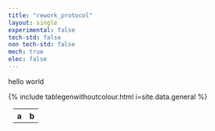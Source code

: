 ```yaml
---
title: "rework_protocol"
layout: single
experimental: false
tech-std: false
non tech-std: false
mech: true
elec: false
---
```


hello world 
<style>
  td {bgcolor:default;}
</style>

<table style = "margin-left:10px">
  <tr>
    <th> a </th>
    <th> b </th>
  </tr>
  <tr>
      {% include tablegenwithoutcolour.html i=site.data.general %}
  </tr>
     
</table>
